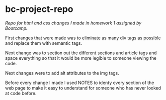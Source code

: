 # bc-project-repo

*Repo for html and css changes I made in homework 1 assigned by Bootcamp.*

First changes that were made was to eliminate as many div tags as possible and replace them with semantic tags.

Next change was to section out the different sections and article tags and space everything so that it would be more legible to someone viewing the code. 

Next changes were to add alt attributes to the img tags. 

Before every change I made I used NOTES to identy every section of the web page to make it easy to understand for someone who has never looked at code before. 